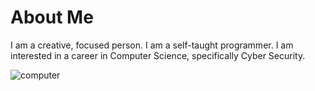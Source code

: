 # About Me
I am a creative, focused person. I am a self-taught programmer. I am interested in a career in Computer Science, specifically Cyber Security.

![computer](https://freerangestock.com/sample/41393/cyber-security-concept--padlock-in-computer-screen-over-motherb.jpg)
